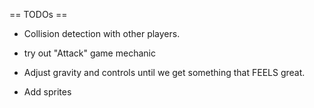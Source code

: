== TODOs ==

* Collision detection with other players.
* try out "Attack" game mechanic
* Adjust gravity and controls until we get something that FEELS great.

* Add sprites